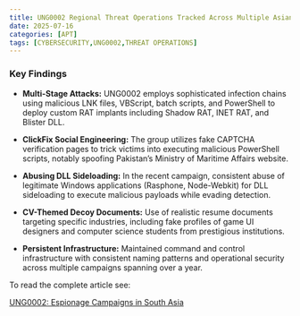 ```yaml
---
title: UNG0002 Regional Threat Operations Tracked Across Multiple Asian Jurisdictions
date: 2025-07-16
categories: [APT]
tags: [CYBERSECURITY,UNG0002,THREAT OPERATIONS]
---
```


### Key Findings

- **Multi-Stage Attacks:** UNG0002 employs sophisticated infection chains using malicious LNK files, VBScript, batch scripts, and PowerShell to deploy custom RAT implants including Shadow RAT, INET RAT, and Blister DLL.

- **ClickFix Social Engineering:** The group utilizes fake CAPTCHA verification pages to trick victims into executing malicious PowerShell scripts, notably spoofing Pakistan’s Ministry of Maritime Affairs website.

- **Abusing DLL Sideloading:** In the recent campaign, consistent abuse of legitimate Windows applications (Rasphone, Node-Webkit) for DLL sideloading to execute malicious payloads while evading detection.

- **CV-Themed Decoy Documents:** Use of realistic resume documents targeting specific industries, including fake profiles of game UI designers and computer science students from prestigious institutions.

- **Persistent Infrastructure:** Maintained command and control infrastructure with consistent naming patterns and operational security across multiple campaigns spanning over a year.

To read the complete article see:

[UNG0002: Espionage Campaigns in South Asia](https://www.seqrite.com/blog/ung0002-espionage-campaigns-south-asia/) 
